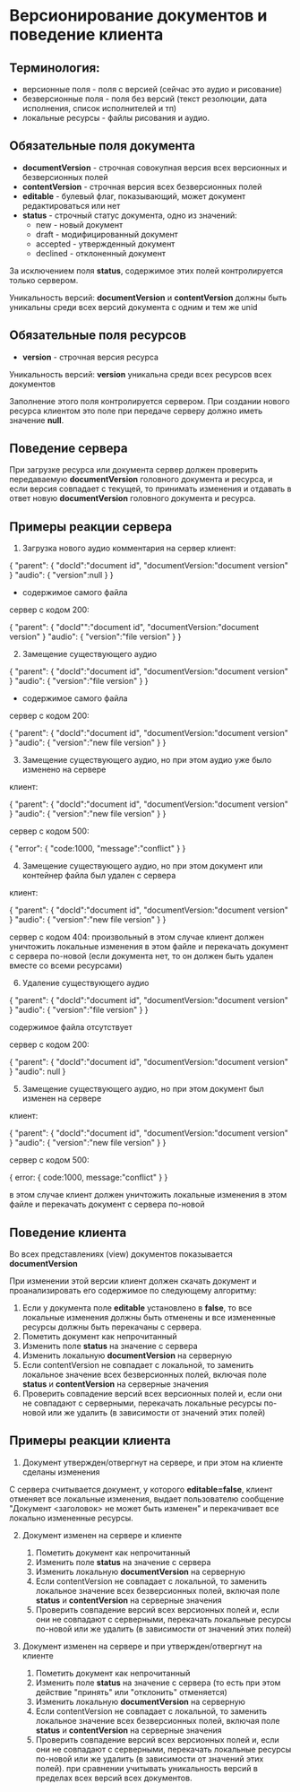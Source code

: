 Версионирование документов и поведение клиента
================================

Терминология:
-------------------------------

* версионные поля - поля с версией (сейчас это аудио и рисование)
* безверсионные поля - поля без версий (текст резолюции, дата исполнения, список исполнителей и тп)
* локальные ресурсы - файлы рисования и аудио.

Обязательные поля документа
-------------------------------

* **documentVersion** - строчная совокупная версия всех версионных и безверсионных полей
* **contentVersion** - строчная версия всех безверсионных полей
* **editable** - булевый флаг, показывающий, может документ редактироваться или нет
* **status** - строчный статус документа, одно из значений:
	* new - новый документ
	* draft - модифицированный документ
	* accepted - утвержденный документ
	* declined - отклоненный документ

За исключением поля **status**, содержимое этих полей контролируется только сервером.

Уникальность версий:
	**documentVersion** и **contentVersion** должны быть уникальны среди всех версий документа с одним и тем же unid
	

Обязательные поля ресурсов
-------------------------------
* **version** - строчная версия ресурса

Уникальность версий:
	**version** уникальна среди всех ресурсов всех документов

Заполнение этого поля контролируется сервером. При создании нового ресурса клиентом это поле при передаче серверу должно иметь значение **null**.

Поведение сервера
-------------------------------
При загрузке ресурса или документа сервер должен проверить передаваемую **documentVersion** головного документа и ресурса, и если версия совпадает с текущей, то принимать изменения и  отдавать в ответ новую **documentVersion** головного документа и ресурса.

Примеры реакции сервера
-------------------------------
1. Загрузка нового аудио комментария на сервер
клиент:

{
	"parent":
	{
		"docId":"document id",
		"documentVersion:"document version"
	}
	"audio":
	{
		"version":null
	}
}

+ содержимое самого файла

сервер с кодом 200:

{
	"parent":
	{
		"docId"":"document id",
		"documentVersion:"document version"
	}
	"audio":
	{
		"version":"file version"
	}
}

2. Замещение существующего аудио

{
	"parent":
	{
		"docId":"document id",
		"documentVersion:"document version"
	}
	"audio":
	{
		"version":"file version"
	}
}

+ содержимое самого файла

сервер с кодом 200:

{
	"parent":
	{
		"docId":"document id",
		"documentVersion:"document version"
	}
	"audio":
	{
		"version":"new file version"
	}
}

3. Замещение существующего аудио, но при этом аудио уже было изменено на сервере

клиент:

{
	"parent":
	{
		"docId":"document id",
		"documentVersion:"document version"
	}
	"audio":
	{
		"version":"new file version"
	}
}

сервер с кодом 500:

{
	"error":
	{
		"code:1000,
		"message":"conflict"
	}
}

4. Замещение существующего аудио, но при этом документ или контейнер файла был удален с сервера

клиент:

{
	"parent":
	{
		"docId":"document id",
		"documentVersion:"document version"
	}
	"audio":
	{
		"version":"new file version"
	}
}

сервер с кодом 404:
произвольный
в этом случае клиент должен уничтожить локальные изменения в этом файле и перекачать документ с сервера по-новой (если документа нет, то он должен быть удален вместе со всеми ресурсами)

6. Удаление существующего аудио

{
	"parent":
	{
		"docId":"document id",
		"documentVersion:"document version"
	}
	"audio":
	{
		"version":"file version"
	}
}

содержимое файла отсутствует

сервер с кодом 200:

{
	"parent":
	{
		"docId":"document id",
		"documentVersion:"document version"
	}
	"audio": null
}

5. Замещение существующего аудио, но при этом документ был изменен на сервере

клиент:

{
	"parent":
	{
		"docId":"document id",
		"documentVersion:"document version"
	}
	"audio":
	{
		"version":"new file version"
	}
}

сервер с кодом 500:

{
	error:
	{
		code:1000,
		message:"conflict"
	}
}

в этом случае клиент должен уничтожить локальные изменения в этом файле и перекачать документ с сервера по-новой

Поведение клиента
-------------------------------

Во всех представлениях (view) документов показывается **documentVersion**

При изменении этой версии клиент должен скачать документ и проанализировать его содержимое по следующему алгоритму:

1. Если у документа поле **editable** установлено в **false**, то все локальные изменения должны быть отменены и все измененные ресурсы должны быть перекачаны с сервера.
2. Пометить документ как непрочитанный
3. Изменить поле **status** на значение с сервера
4. Изменить локальную **documentVersion** на серверную
5. Если contentVersion не совпадает с локальной, то заменить локальное значение всех безверсионных полей, включая поле **status** и **contentVersion** на серверные значения
6. Проверить совпадение версий всех версионных полей и, если они не совпадают с серверными, перекачать локальные ресурсы по-новой или же удалить (в зависимости от значений этих полей)

Примеры реакции клиента
-------------------------------

1. Документ утвержден/отвергнут на сервере, и при этом на клиенте сделаны изменения

С сервера считывается документ, у которого **editable=false**, клиент отменяет все локальные изменения, выдает пользователю сообщение "Документ <заголовок> не может быть изменен" и перекачивает все локально измененные ресурсы.

2. Документ изменен на сервере и клиенте

	1. Пометить документ как непрочитанный
	2. Изменить поле **status** на значение с сервера
	3. Изменить локальную **documentVersion** на серверную
	4. Если contentVersion не совпадает с локальной, то заменить локальное значение всех безверсионных полей, включая поле **status** и **contentVersion** на серверные значения
	5. Проверить совпадение версий всех версионных полей и, если они не совпадают с серверными, перекачать локальные ресурсы по-новой или же удалить (в зависимости от значений этих полей)

3. Документ изменен на сервере и при утвержден/отвергнут на клиенте

	1. Пометить документ как непрочитанный
	2. Изменить поле **status** на значение с сервера (то есть при этом действие "принять" или "отклонить" отменяется)
	3. Изменить локальную **documentVersion** на серверную
	4. Если contentVersion не совпадает с локальной, то заменить локальное значение всех безверсионных полей, включая поле **status** и **contentVersion** на серверные значения
	5. Проверить совпадение версий всех версионных полей и, если они не совпадают с серверными, перекачать локальные ресурсы по-новой или же удалить (в зависимости от значений этих полей). при сравнении учитывать уникальность версий в пределах всех версий всех документов.